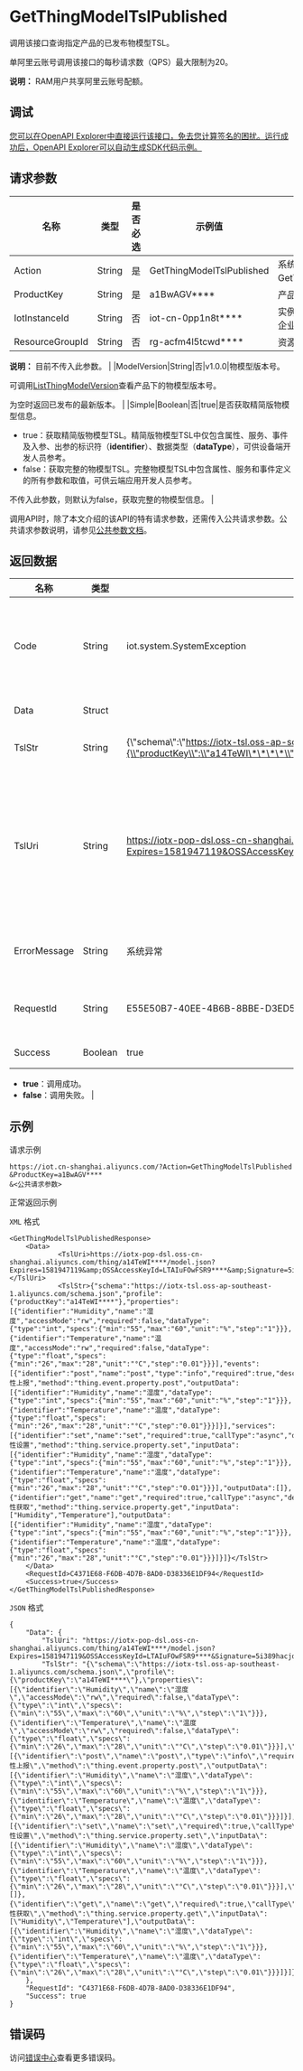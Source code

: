 # GetThingModelTslPublished

调用该接口查询指定产品的已发布物模型TSL。

单阿里云账号调用该接口的每秒请求数（QPS）最大限制为20。

**说明：** RAM用户共享阿里云账号配额。

## 调试

[您可以在OpenAPI Explorer中直接运行该接口，免去您计算签名的困扰。运行成功后，OpenAPI Explorer可以自动生成SDK代码示例。](https://api.aliyun.com/#product=Iot&api=GetThingModelTslPublished&type=RPC&version=2018-01-20)

## 请求参数

|名称|类型|是否必选|示例值|描述|
|--|--|----|---|--|
|Action|String|是|GetThingModelTslPublished|系统规定参数。取值：GetThingModelTslPublished。 |
|ProductKey|String|是|a1BwAGV\*\*\*\*|产品的**ProductKey**。 |
|IotInstanceId|String|否|iot-cn-0pp1n8t\*\*\*\*|实例ID。公共实例不传此参数，企业版实例需传入。 |
|ResourceGroupId|String|否|rg-acfm4l5tcwd\*\*\*\*|资源组ID。

 **说明：** 目前不传入此参数。 |
|ModelVersion|String|否|v1.0.0|物模型版本号。

 可调用[ListThingModelVersion](~~150318~~)查看产品下的物模型版本号。

 为空时返回已发布的最新版本。 |
|Simple|Boolean|否|true|是否获取精简版物模型信息。

 -   true：获取精简版物模型TSL。精简版物模型TSL中仅包含属性、服务、事件及入参、出参的标识符（**identifier**）、数据类型（**dataType**），可供设备端开发人员参考。
-   false：获取完整的物模型TSL。完整物模型TSL中包含属性、服务和事件定义的所有参数和取值，可供云端应用开发人员参考。

 不传入此参数，则默认为false，获取完整的物模型信息。 |

调用API时，除了本文介绍的该API的特有请求参数，还需传入公共请求参数。公共请求参数说明，请参见[公共参数文档](~~30561~~)。

## 返回数据

|名称|类型|示例值|描述|
|--|--|---|--|
|Code|String|iot.system.SystemException|调用失败时，返回的错误码。更多信息，请参见[错误码](~~87387~~)。 |
|Data|Struct| |返回数据。 |
|TslStr|String|\{\\"schema\\":\\"https://iotx-tsl.oss-ap-southeast-1.aliyuncs.com/schema.json\\",\\"profile\\":\{\\"productKey\\":\\"a14TeWI\*\*\*\*\\"\},\\"properties\\":\[\{\\"identifier\\":\\"Humidity\\"\}\]\}|物模型的TSL字符串。 |
|TslUri|String|https://iotx-pop-dsl.oss-cn-shanghai.aliyuncs.com/thing/a14TeWI\*\*\*\*/model.json?Expires=1581947119&OSSAccessKeyId=LTAIuFOwFSR9\*\*\*\*&Signature=5i389hacjdj3t%2FnrHmQpEUfnxw\*\*\*\*|物模型数据在对象存储（OSS）上的存储地址URI。返回的URI有效期为60分钟。 |
|ErrorMessage|String|系统异常|调用失败时，返回的出错信息。 |
|RequestId|String|E55E50B7-40EE-4B6B-8BBE-D3ED55CCF565|阿里云为该请求生成的唯一标识符。 |
|Success|Boolean|true|是否调用成功。

 -   **true**：调用成功。
-   **false**：调用失败。 |

## 示例

请求示例

```
https://iot.cn-shanghai.aliyuncs.com/?Action=GetThingModelTslPublished
&ProductKey=a1BwAGV****
&<公共请求参数>
```

正常返回示例

`XML` 格式

```
<GetThingModelTslPublishedResponse>
    <Data>
            <TslUri>https://iotx-pop-dsl.oss-cn-shanghai.aliyuncs.com/thing/a14TeWI****/model.json?Expires=1581947119&amp;OSSAccessKeyId=LTAIuFOwFSR9****&amp;Signature=5i389hacjdj3t%2FnrHmQpEUfnx****</TslUri>
            <TslStr>{"schema":"https://iotx-tsl.oss-ap-southeast-1.aliyuncs.com/schema.json","profile":{"productKey":"a14TeWI****"},"properties":[{"identifier":"Humidity","name":"湿度","accessMode":"rw","required":false,"dataType":{"type":"int","specs":{"min":"55","max":"60","unit":"%","step":"1"}}},{"identifier":"Temperature","name":"温度","accessMode":"rw","required":false,"dataType":{"type":"float","specs":{"min":"26","max":"28","unit":"°C","step":"0.01"}}}],"events":[{"identifier":"post","name":"post","type":"info","required":true,"desc":"属性上报","method":"thing.event.property.post","outputData":[{"identifier":"Humidity","name":"湿度","dataType":{"type":"int","specs":{"min":"55","max":"60","unit":"%","step":"1"}}},{"identifier":"Temperature","name":"温度","dataType":{"type":"float","specs":{"min":"26","max":"28","unit":"°C","step":"0.01"}}}]}],"services":[{"identifier":"set","name":"set","required":true,"callType":"async","desc":"属性设置","method":"thing.service.property.set","inputData":[{"identifier":"Humidity","name":"湿度","dataType":{"type":"int","specs":{"min":"55","max":"60","unit":"%","step":"1"}}},{"identifier":"Temperature","name":"温度","dataType":{"type":"float","specs":{"min":"26","max":"28","unit":"°C","step":"0.01"}}}],"outputData":[]},{"identifier":"get","name":"get","required":true,"callType":"async","desc":"属性获取","method":"thing.service.property.get","inputData":["Humidity","Temperature"],"outputData":[{"identifier":"Humidity","name":"湿度","dataType":{"type":"int","specs":{"min":"55","max":"60","unit":"%","step":"1"}}},{"identifier":"Temperature","name":"温度","dataType":{"type":"float","specs":{"min":"26","max":"28","unit":"°C","step":"0.01"}}}]}]}</TslStr>
    </Data>
    <RequestId>C4371E68-F6DB-4D7B-8AD0-D38336E1DF94</RequestId>
    <Success>true</Success>
</GetThingModelTslPublishedResponse>
```

`JSON` 格式

```
{
    "Data": {
        "TslUri": "https://iotx-pop-dsl.oss-cn-shanghai.aliyuncs.com/thing/a14TeWI****/model.json?Expires=1581947119&OSSAccessKeyId=LTAIuFOwFSR9****&Signature=5i389hacjdj3t%2FnrHmQpEUfnx****",
        "TslStr": "{\"schema\":\"https://iotx-tsl.oss-ap-southeast-1.aliyuncs.com/schema.json\",\"profile\":{\"productKey\":\"a14TeWI****\"},\"properties\":[{\"identifier\":\"Humidity\",\"name\":\"湿度\",\"accessMode\":\"rw\",\"required\":false,\"dataType\":{\"type\":\"int\",\"specs\":{\"min\":\"55\",\"max\":\"60\",\"unit\":\"%\",\"step\":\"1\"}}},{\"identifier\":\"Temperature\",\"name\":\"温度\",\"accessMode\":\"rw\",\"required\":false,\"dataType\":{\"type\":\"float\",\"specs\":{\"min\":\"26\",\"max\":\"28\",\"unit\":\"°C\",\"step\":\"0.01\"}}}],\"events\":[{\"identifier\":\"post\",\"name\":\"post\",\"type\":\"info\",\"required\":true,\"desc\":\"属性上报\",\"method\":\"thing.event.property.post\",\"outputData\":[{\"identifier\":\"Humidity\",\"name\":\"湿度\",\"dataType\":{\"type\":\"int\",\"specs\":{\"min\":\"55\",\"max\":\"60\",\"unit\":\"%\",\"step\":\"1\"}}},{\"identifier\":\"Temperature\",\"name\":\"温度\",\"dataType\":{\"type\":\"float\",\"specs\":{\"min\":\"26\",\"max\":\"28\",\"unit\":\"°C\",\"step\":\"0.01\"}}}]}],\"services\":[{\"identifier\":\"set\",\"name\":\"set\",\"required\":true,\"callType\":\"async\",\"desc\":\"属性设置\",\"method\":\"thing.service.property.set\",\"inputData\":[{\"identifier\":\"Humidity\",\"name\":\"湿度\",\"dataType\":{\"type\":\"int\",\"specs\":{\"min\":\"55\",\"max\":\"60\",\"unit\":\"%\",\"step\":\"1\"}}},{\"identifier\":\"Temperature\",\"name\":\"温度\",\"dataType\":{\"type\":\"float\",\"specs\":{\"min\":\"26\",\"max\":\"28\",\"unit\":\"°C\",\"step\":\"0.01\"}}}],\"outputData\":[]},{\"identifier\":\"get\",\"name\":\"get\",\"required\":true,\"callType\":\"async\",\"desc\":\"属性获取\",\"method\":\"thing.service.property.get\",\"inputData\":[\"Humidity\",\"Temperature\"],\"outputData\":[{\"identifier\":\"Humidity\",\"name\":\"湿度\",\"dataType\":{\"type\":\"int\",\"specs\":{\"min\":\"55\",\"max\":\"60\",\"unit\":\"%\",\"step\":\"1\"}}},{\"identifier\":\"Temperature\",\"name\":\"温度\",\"dataType\":{\"type\":\"float\",\"specs\":{\"min\":\"26\",\"max\":\"28\",\"unit\":\"°C\",\"step\":\"0.01\"}}}]}]}"
    },
    "RequestId": "C4371E68-F6DB-4D7B-8AD0-D38336E1DF94",
    "Success": true
}
```

## 错误码

访问[错误中心](https://error-center.alibabacloud.com/status/product/Iot)查看更多错误码。

